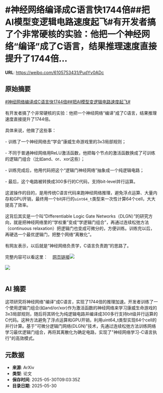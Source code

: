 # #神经网络编译成C语言快1744倍##把AI模型变逻辑电路速度起飞#有开发者搞了个非常硬核的实验：他把一个神经网络“编译”成了C语言，结果推理速度直接提升了1744倍...

**URL**: https://weibo.com/6105753431/PudYv0ADc

## 原始摘要

<a href="https://m.weibo.cn/search?containerid=231522type%3D1%26t%3D10%26q%3D%23%E7%A5%9E%E7%BB%8F%E7%BD%91%E7%BB%9C%E7%BC%96%E8%AF%91%E6%88%90C%E8%AF%AD%E8%A8%80%E5%BF%AB1744%E5%80%8D%23&amp;extparam=%23%E7%A5%9E%E7%BB%8F%E7%BD%91%E7%BB%9C%E7%BC%96%E8%AF%91%E6%88%90C%E8%AF%AD%E8%A8%80%E5%BF%AB1744%E5%80%8D%23" data-hide=""><span class="surl-text">#神经网络编译成C语言快1744倍#</span></a><a href="https://m.weibo.cn/search?containerid=231522type%3D1%26t%3D10%26q%3D%23%E6%8A%8AAI%E6%A8%A1%E5%9E%8B%E5%8F%98%E9%80%BB%E8%BE%91%E7%94%B5%E8%B7%AF%E9%80%9F%E5%BA%A6%E8%B5%B7%E9%A3%9E%23&amp;extparam=%23%E6%8A%8AAI%E6%A8%A1%E5%9E%8B%E5%8F%98%E9%80%BB%E8%BE%91%E7%94%B5%E8%B7%AF%E9%80%9F%E5%BA%A6%E8%B5%B7%E9%A3%9E%23" data-hide=""><span class="surl-text">#把AI模型变逻辑电路速度起飞#</span></a><br><br>有开发者搞了个非常硬核的实验：他把一个神经网络“编译”成了C语言，结果推理速度直接提升了1744倍。<br><br>具体来说，他做了这些事：<br><br>- 训练了一个神经网络去“学会”康威生命游戏里的3x3局部规则；<br><br>- 不同于普通神经网络用ReLU激活函数，他把每个节点的激活函数换成了可训练的逻辑门组合（比如and、or、xor这些）；<br><br>- 训练完成后，他用代码把这个“逻辑门神经网络”抽象成一个纯逻辑电路；<br><br>- 最后，这个电路被转换成300多行的C代码，支持bit-level并行运算。<br><br>这波操作的目的，是用传统C语言代码来跑神经网络推理，避免浮点运算、大量内存和GPU开销，最终用一个bit并行的`uint64_t`类型来一次性计算64个cell，大大提高了效率。<br><br>这背后其实是一个叫“Differentiable Logic Gate Networks（DLGN）”的研究方向，就是把神经网络里的“学权重”变成“学逻辑门组合”，再通过连续松弛方法（continuous relaxation）把逻辑门也变成可微分的，方便训练。训练完以后，再硬选一个最优逻辑门，把整个网络“离散化”。<br><br>有网友表示，以后就是“神经网络负责学，C语言负责跑”的思路了。<br><br>完整内容可以看这里：<a href="https://weibo.cn/sinaurl?u=https%3A%2F%2Fslightknack.dev%2Fblog%2Fdifflogic%2F" data-hide=""><span class="url-icon"><img style="width: 1rem;height: 1rem" src="https://h5.sinaimg.cn/upload/2015/09/25/3/timeline_card_small_web_default.png" referrerpolicy="no-referrer"></span><span class="surl-text">网页链接</span></a><img style="" src="https://tvax1.sinaimg.cn/large/006Fd7o3gy1i1xl73n8xsj30zk0tmk6d.jpg" referrerpolicy="no-referrer"><br><br><img style="" src="https://tvax1.sinaimg.cn/large/006Fd7o3gy1i1xl73wk4oj314a0yudqa.jpg" referrerpolicy="no-referrer"><br><br>

## AI 摘要

这项研究将神经网络"编译"成C语言，实现了1744倍的推理加速。开发者训练了一个使用逻辑门组合(如and/or/xor)作为激活函数的神经网络来学习康威生命游戏的3x3局部规则，随后将其转化为纯逻辑电路并编译成300多行支持bit级并行运算的C代码。这种方法避免了浮点运算和GPU开销，利用uint64_t类型实现64个cell的并行计算。基于"可微分逻辑门网络(DLGN)"技术，先通过连续松弛方法训练网络学习最优逻辑门组合，再将其离散化为确定电路，实现了"神经网络学习-C语言执行"的高效模式。

## 元数据

- **来源**: ArXiv
- **类型**: 论文
- **保存时间**: 2025-05-30T09:03:35Z
- **目录日期**: 2025-05-30
